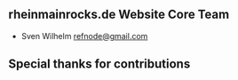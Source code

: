 ## rheinmainrocks.de Website Core Team

* Sven Wilhelm <refnode@gmail.com>

## Special thanks for contributions
